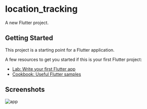 # location_tracking

A new Flutter project.

## Getting Started

This project is a starting point for a Flutter application.

A few resources to get you started if this is your first Flutter project:

- [Lab: Write your first Flutter app](https://flutter.dev/docs/get-started/codelab)
- [Cookbook: Useful Flutter samples](https://flutter.dev/docs/cookbook)

## Screenshots

![app](https://media1.giphy.com/media/IBfmas1mfmkZVU9YlC/giphy.gif?cid=790b76118cb4992c73313ea0e248d7c1bc04d21ba0c1216b&rid=giphy.gif&ct=g)
